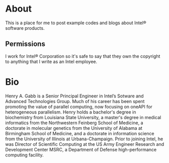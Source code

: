 # About

This is a place for me to post example codes and blogs about Intel&reg; software products.

## Permissions

I work for Intel&reg; Corporation so it's safe to say that they own the copyright to anything that I write as an Intel employee. 

# Bio

Henry A. Gabb is a Senior Principal Engineer in Intel’s Sotware and Advanced Technologies Group. Much of his career has been spent promoting the value of parallel computing, now focusing on oneAPI for heterogeneous parallelism. Henry holds a bachelor's degree in biochemistry from Louisiana State University, a master's degree in medical informatics from the Northwestern Feinberg School of Medicine, a doctorate in molecular genetics from the University of Alabama at Birmingham School of Medicine, and a doctorate in information science from the University of Illinois at Urbana-Champaign. Prior to joining Intel, he was Director of Scientific Computing at the US Army Engineer Research and Development Center MSRC, a Department of Defense high-performance computing facility.
